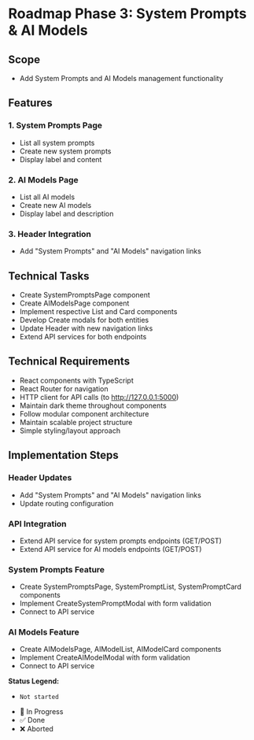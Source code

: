 # Roadmap Phase 3: System Prompts & AI Models

## Scope
- Add System Prompts and AI Models management functionality

## Features

### 1. System Prompts Page
- List all system prompts
- Create new system prompts
- Display label and content

### 2. AI Models Page  
- List all AI models
- Create new AI models
- Display label and description

### 3. Header Integration
- Add "System Prompts" and "AI Models" navigation links

## Technical Tasks
- Create SystemPromptsPage component
- Create AIModelsPage component
- Implement respective List and Card components
- Develop Create modals for both entities
- Update Header with new navigation links
- Extend API services for both endpoints

## Technical Requirements
- React components with TypeScript
- React Router for navigation
- HTTP client for API calls (to http://127.0.0.1:5000)
- Maintain dark theme throughout components
- Follow modular component architecture
- Maintain scalable project structure
- Simple styling/layout approach

## Implementation Steps

### Header Updates
- Add "System Prompts" and "AI Models" navigation links
- Update routing configuration

### API Integration
- Extend API service for system prompts endpoints (GET/POST)
- Extend API service for AI models endpoints (GET/POST)

### System Prompts Feature
- Create SystemPromptsPage, SystemPromptList, SystemPromptCard components
- Implement CreateSystemPromptModal with form validation
- Connect to API service

### AI Models Feature
- Create AIModelsPage, AIModelList, AIModelCard components
- Implement CreateAIModelModal with form validation
- Connect to API service

**Status Legend:**
-     Not started
- 🚧 In Progress 
- ✅ Done
- ❌ Aborted